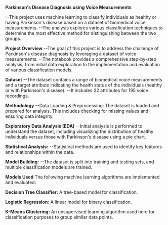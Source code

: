 **Parkinson's Disease Diagnosis using Voice Measurements**

--This project uses machine learning to classify individuals as healthy or having Parkinson's disease based on a dataset of biomedical voice measurements.
--The analysis explores various classification techniques to determine the most effective method for distinguishing between the two groups.

**Project Overview**
--The goal of this project is to address the challenge of Parkinson's disease diagnosis by leveraging a dataset of voice measurements.
--The notebook provides a comprehensive step-by-step analysis, from initial data exploration to the implementation and evaluation of various classification models.

**Dataset**
--The dataset contains a range of biomedical voice measurements and a target attribute indicating the health status of the individuals (healthy or with Parkinson's disease). 
--It includes 22 attributes for 195 voice recordings.

**Methodology**
--Data Loading & Preprocessing: The dataset is loaded and prepared for analysis. This includes checking for missing values and ensuring data integrity.

**Exploratory Data Analysis (EDA)**
--Initial analysis is performed to understand the dataset, including visualizing the distribution of healthy individuals versus those with Parkinson's disease using a pie chart.

**Statistical Analysis:**
--Statistical methods are used to identify key features and relationships within the data.

**Model Building:**
--The dataset is split into training and testing sets, and multiple classification models are trained.

**Models Used**
The following machine learning algorithms are implemented and evaluated:

**Decision Tree Classifier:** A tree-based model for classification.

**Logistic Regression:** A linear model for binary classification.

**K-Means Clustering:** An unsupervised learning algorithm used here for classification purposes to group similar data points.
